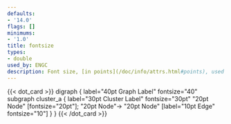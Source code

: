 ```yaml
---
defaults:
- '14.0'
flags: []
minimums:
- '1.0'
title: fontsize
types:
- double
used_by: ENGC
description: Font size, [in points](/doc/info/attrs.html#points), used for text
---
```


{{< dot_card >}}
digraph {
    label="40pt Graph Label"
    fontsize="40"
    subgraph cluster_a {
      label="30pt Cluster Label"
      fontsize="30pt"
      "20pt Node" [fontsize="20pt"];
      "20pt Node"-> "20pt Node" [label="10pt Edge" fontsize="10"]
    }
}
{{< /dot_card >}}
